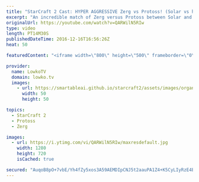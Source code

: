 ```yaml
---
title: "StarCraft 2 Cast: HYPER AGGRESSIVE Zerg vs Protoss! (Solar vs herO)"
excerpt: "An incredible match of Zerg versus Protoss between Solar and herO. Subscribe for more videos: http://lowko.tv/youtube My problems with Zerg vs Protoss: https://www.youtube.com/watch?v=dixWnwp8-Ug  Both players in this match play extremely aggressive. herO tries to deny the expansions from Solar for the"
originalUrl: https://youtube.com/watch?v=QARWilN5RIw
type: video
length: PT14M30S
publishedDateTime: 2016-12-16T16:56:26Z
heat: 50

featuredContent: "<iframe width=\"800\" height=\"500\" frameborder=\"0\" src=\"https://www.youtube.com/embed/QARWilN5RIw\" allow=\"accelerometer; autoplay; encrypted-media; gyroscope; picture-in-picture\" allowfullscreen></iframe>"

provider:
  name: LowkoTV
  domain: lowko.tv
  images:
    - url: https://smartableai.github.io/starcraft2/assets/images/organizations/lowko.tv-50x50.jpg
      width: 50
      height: 50

topics:
  - StarCraft 2
  - Protoss
  - Zerg

images:
  - url: https://i.ytimg.com/vi/QARWilN5RIw/maxresdefault.jpg
    width: 1280
    height: 720
    isCached: true

secured: "AuqoB8pO+7vbE/Yh4fZy5xos3A59AEMDIpCNJ5t2aauPA1Z4+K5CyLIyRzE4EiiXuqLrQL9p4mO4ZJuIyONsi/ab7PSbPNTGbWAaxQd/gwkP33HFBh9njSUW0DBiQN3fiSIYx8138KwkrF5o1DrBO8zbPbeoxKgyhNvG7wicgfCMRvWh1r8EuviaSJU6b7X1fCDQsBpD4djc0st0uju5S1+rlPCuiTVcHP1UYKnC5Jw3msWKNKy6DBsELL8xLmrjl3v7TCPOubNBMAQVrMc8TKzYMVXDq6uRxRGtEVSoArZ5L5uH3yoeWMC/KOOCty98eFQAM5Ws2c7H7tw+neYCsMtA3XTIbwyP4VHlxt9/2C4Ji8wUW0/lnUSIsw/FZANvfFChNBRNa4wzT3rkwloDaSAI6argy319aa6N6WSu9EL9+XMDEEuHNvRR/FtyF2iW;GKak6RJ9JgZ0MHCOww6niA=="
---
```


